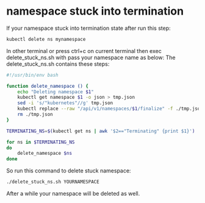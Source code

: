 # namespace stuck into termination
If your namespace stuck into termination state after run this step:
```bash
kubectl delete ns mynamespace
```

In other terminal or press ctrl+c on current terminal then exec delete_stuck_ns.sh with pass your namespace name as below:
The delete_stuck_ns.sh contains these steps:
```bash
#!/usr/bin/env bash

function delete_namespace () {
    echo "Deleting namespace $1"
    kubectl get namespace $1 -o json > tmp.json
    sed -i 's/"kubernetes"//g' tmp.json
    kubectl replace --raw "/api/v1/namespaces/$1/finalize" -f ./tmp.json
    rm ./tmp.json
}

TERMINATING_NS=$(kubectl get ns | awk '$2=="Terminating" {print $1}')

for ns in $TERMINATING_NS
do
    delete_namespace $ns
done
```
So run this command to delete stuck namespace:

```bash
./delete_stuck_ns.sh YOURNAMESPACE
```
After a while your namespace will be deleted as well.

